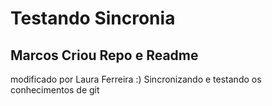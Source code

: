 # Testando Sincronia

## Marcos Criou Repo e Readme


modificado por Laura Ferreira :)
Sincronizando e testando os conhecimentos de git
